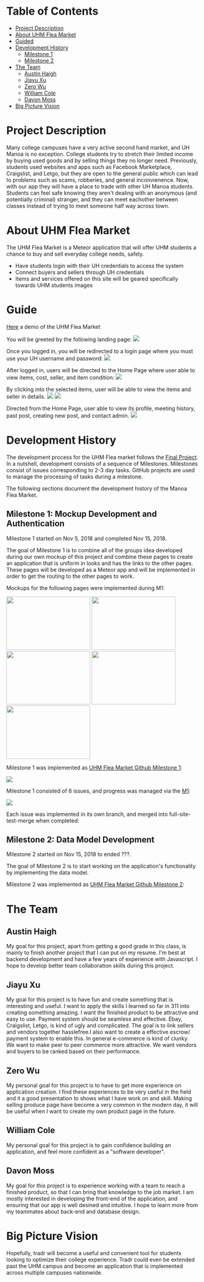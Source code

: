 # Table of Contents
* [Project Description](#project-description)
* [About UHM Flea Market](#about-uhm-flea-market) 
* [Guided](#guided) 
* [Development History](#development-history) 
  * [Milestone 1](#milestone-1)
  * [Milestone 2](#milestone-2)
* [The Team](#the-team)
  * [Austin Haigh](#austin-haigh)
  * [Jiayu Xu](#jiayu-xu)
  * [Zero Wu](#zero-wu)
  * [William Cole](#william-cole)
  * [Davon Moss](#davon-moss)
* [Big Picture Vision](#big-picture-vision)

# Project Description

Many college campuses have a very active second hand market, and UH Manoa is no exception. College students try to stretch their limited income by buying used goods and by selling things they no longer need. Previously, students used websites and apps such as Facebook Marketplace, Craigslist, and Letgo, but they are open to the general public which can lead to problems such as scams, robberies, and general inconvienence. Now, with our app they will have a place to trade with other UH Manoa students. Students can feel safe knowing they aren't dealing with an anonymous (and potentially criminal) stranger, and they can meet eachother between classes instead of trying to meet someone half way across town.

# About UHM Flea Market

The UHM Flea Market is a Meteor application that will offer UHM students a chance to buy and sell everyday college needs, safely.

- Have students login with their UH credentials to access the system
- Connect buyers and sellers through UH credentials
- Items and services offered on this site will be geared specifically towards UHM students
images

# Guide
[Here](https://uhm-flea-market.meteorapp.com/) a demo of the UHM Flea Market

You will be greeted by the following landing page: 
![](images/landing-page.png)

Once you logged in, you will be redirected to a login page where you must use your UH username and password:
![](images/login-page.png)

After logged in, users will be directed to the Home Page where user able to view items, cost, seller, and item condition:
![](images/home-page.png)

By clicking into the selected items, user will be able to view the items and seller in details. 
![](images/seller-page1.png)
![](images/seller-page2.png)

Directed from the Home Page, user able to view its profile, meeting history, past post, creating new post, and contact admin. 
![](images/user-page.png)

# Development History

The development process for the UHM Flea market follows the [Final Project](http://courses.ics.hawaii.edu/ics314s17/morea/project-management/reading-screencast-idpm.html). In a nutshell, development consists of a sequence of Milestones. Milestones consist of issues corresponding to 2-3 day tasks. GitHub projects are used to manage the processing of tasks during a milestone.  

The following sections document the development history of the Manoa Flea Market.

## Milestone 1: Mockup Development and Authentication

Milestone 1 started on Nov 5, 2018 and completed Nov 15, 2018. 

The goal of Milestone 1 is to combine all of the groups idea developed during our own mockup of this project and combine these pages to create an application that is uniform in looks and has the links to the other pages. These pages will be developed as a Meteor app and will be implemented in order to get the routing to the other pages to work.

Mockups for the following pages were implemented during M1:

<img width="220px" height="140px" src="images/landing-page.png"/>
<img width="220px" height="140px" src="images/home-page.png"/>
<img width="220px" height="140px" src="images/seller-page1.png"/>
<img width="220px" height="140px" src="images/seller-page2.png"/>
<img width="220px" height="140px" src="images/user-page.png"/>

Milestone 1 was implemented as [UHM Flea Market Github Milestone 1](https://github.com/uhmfleamarket/postr/projects/1):

![](images/M1.png)

Milestone 1 consisted of 6 issues, and progress was managed via the [M1](https://github.com/uhmfleamarket/postr/issues):

![](images/M1-issues.png)

Each issue was implemented in its own branch, and merged into full-site-test-merge when completed:


## Milestone 2: Data Model Development

Milestone 2 started on Nov 15, 2018 to ended ???.

The goal of Milestone 2 is to start working on the application's functionality by implementing the data model. 

Milestone 2 was implemented as [UHM Flea Market Github Milestone 2](https://github.com/uhmfleamarket/postr/projects/2):

# The Team

## Austin Haigh
My goal for this project, apart from getting a good grade in this class, is mainly to finish another project that I can put on my resume. I'm best at backend development and have a few years of experience with Javascript. I hope to develop better team collaboration skills during this project.

## Jiayu Xu
My goal for this project is to have fun and create something that is interesting and useful. I want to apply the skills I learned so far in 311 into creating something amazing. I want the finished product to be attractive and easy to use. Payment system should be seamless and effective. Ebay, Craigslist, Letgo, is kind of ugly and complicated. The goal is to link sellers and vendors together hasslefree.I also want to create a effective escrow/ payment system to enable this. In general e-commerce is kind of clunky. We want to make peer to peer commerce more attractive. We want vendors and buyers to be ranked based on their performance.

## Zero Wu
My personal goal for this project is to have to get more experience on application creation. I find these experiences to be very useful in the field and it a good presentation to shows what I have work on and skill. Making selling produce page have become a very common in the modern day, it will be useful when I want to create my own product page in the future.

## William Cole
My personal goal for this project is to gain confidence building an application, and feel more confident as a "software developer".

## Davon Moss
My goal for this project is to experience working with a team to reach a finished product, so that I can bring that knowledge to the job market. I am mostly interested in developing the front-end of the application, and ensuring that our app is well desined and intuitive. I hope to learn more from my teammates about back-end and database design. 

# Big Picture Vision
Hopefully, tradr will become a useful and convenient tool for students looking to optimize their college experience. Tradr could even be extended past the UHM campus and become an application that is implemented across multiple campuses nationwide.
